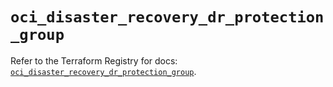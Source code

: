 # `oci_disaster_recovery_dr_protection_group`

Refer to the Terraform Registry for docs: [`oci_disaster_recovery_dr_protection_group`](https://registry.terraform.io/providers/oracle/oci/6.18.0/docs/resources/disaster_recovery_dr_protection_group).
